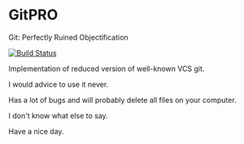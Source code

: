 # GitPRO
Git: Perfectly Ruined Objectification

[![Build Status](https://travis-ci.org/wackloner/JavaSPbAU.svg?branch=gitpro)](https://travis-ci.org/wackloner/JavaSPbAU)

Implementation of reduced version of well-known VCS git.

I would advice to use it never.
 
Has a lot of bugs and will probably delete all files on your computer.
 
I don't know what else to say.

Have a nice day.